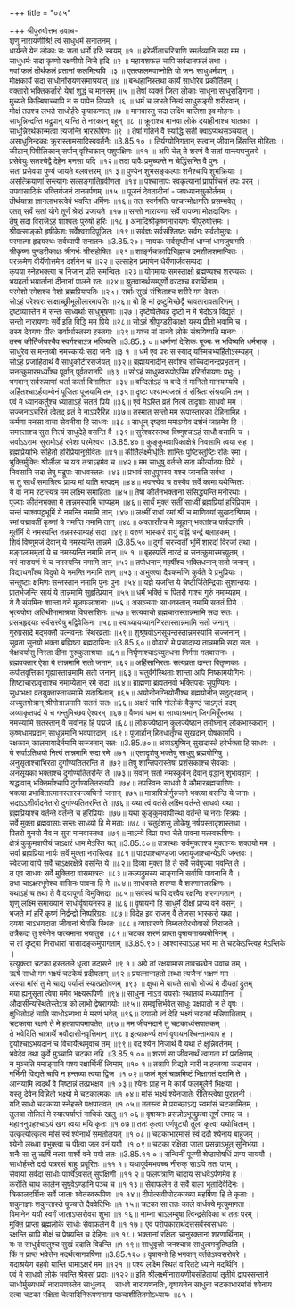+++
title = "०८५"

+++
श्रीपुरुषोत्तम उवाच-  
शृणु नारायणीश्रि! त्वं साधुधर्मं सनातनम् ।  
धार्यन्ते येन लोकाः सः सतां धर्मो हरिः स्वयम् ॥१ ॥
हरेर्लीलाचरित्राणि स्मर्तव्यानि सदा मम ।  
साधुधर्मः सदा कृष्णो रक्षणीयो निजे हृदि ॥२ ॥
महायशफलं चापि सर्वदानफलं तथा ।  
गवां फलं तीर्थफलं व्रतानां फलमित्यपि ॥३ ॥
एतत्फलमवाप्नोति यो जनः साधुधर्मवान् ।  
मोक्षकार्यं सदा साधोर्नारायणसमाश्रयात् ॥४ ॥
बन्धहानिस्तथा कार्यं साधोरेव प्रकीर्तितम् ।  
वक्तारो भक्तिकर्तारो येषां शुद्धं च मानसम् ॥५ ॥
तेषां व्यक्तं जिता लोकाः साधूना साधुसङ्गिना ।  
मुच्यते किल्बिषाच्चापि न स पापेन लिप्यते ॥६ ॥
धर्मं च लभते नित्यं साधुसङ्गी शरीरवान् ।  
मोक्षं ततश्च लभते साधोर्हरेः कृपाकणात् ॥७ ॥
मानवास्तु सदा लक्ष्मि बालिशा इव मोहनः ।  
साधून्निन्दन्ति मद्रूपान् यान्ति ते नरकान् बहून् ॥८ ॥
क्रूराश्च मानवा लोके दयाहीनाश्च घातकाः ।  
साधून्निरर्थकान्मत्वा त्यजन्ति भाररूपिणः ॥९ ॥
तेषां गतिर्न वै स्याद्धि सती क्वाऽप्यथसञ्चयात् ।  
असाधुनिन्दकाः क्रूरास्तामसादिस्ववर्तनैः ॥3.85.१० ॥
तिर्यग्योनिगतान् सत्वान् जीवान् हिंसन्ति मोहिताः ।  
कीटान् पिपीलिकान् सर्पान् वृश्चिकान् पशुपक्षिणः ॥११ ॥
अपि चेत् ते शरणं वै सतां यान्त्यघनुत्तये ।  
प्रसेवेयुः सतश्चेद्वै देहेन मनसा यदि ॥१२॥
तदा पापैः प्रमुच्यन्ते न चेद्धिंसन्ति वै पुनः ।  
सतां प्रसेवया पुण्यं जायते बलवत्तरम् ॥१ ३॥
पुण्येन शुभसङ्कल्पाः शनैश्चापि शुभक्रियाः ।  
असत्क्रियाणां सन्त्यागः सत्सङ्गातिप्रवीणता ॥१४॥
पश्चात्तापः स्वकृत्यानां प्रायश्चित्तं तपः परम् ।  
उपवासादिकं भक्तिर्यजनं दानमर्पणम् ॥१५ ॥
पूजनं देवतादीनां - जपध्यानसुकीर्तनम् ।  
तीर्थयात्रा ज्ञानलाभस्त्वेवं भवन्ति धर्मिणः ॥१६॥
ततः स्वर्गगतिः पश्चान्मोक्षगतिः प्रसम्भवेत् ।  
एतत् सर्वं सतां योगे तूर्णं श्रेष्ठं प्रजायते ॥१७॥
सन्तो नारायणाः सर्वे पापघ्ना मोक्षदायिनः ।  
तेषु सदा विराजेऽहं शाश्वतः पुरुषो हरिः ॥१८॥
अनादिश्रीकृष्णनारायणः श्रीपुरुषोत्तमः ।  
श्रीवत्साङ्को हृषीकेशः सर्वेश्वरादिपूजितः ॥१९॥
सर्वज्ञः सर्वसंश्लिष्टः सर्वगः सर्वतोमुखः ।  
परमात्मा हृदयस्थः सर्वव्यापी सनातनः ॥3.85.२०॥
नायकः सर्वसृष्टीनां धाम्नां धामजुषामपि ।  
श्रीकृष्णः पुण्डरीकाक्षः श्रीगर्भः श्रीसहोषितः ॥२१॥
शार्ङ्गचक्रादिचिह्नश्च दमशीलशमान्वितः ।  
परक्रमेण वीर्येणोत्तमेन दर्शनेन च ॥२२॥
उत्साहेन प्रमाणेन धैर्येणार्जवसम्पदा ।  
कृपया स्नेहभक्त्या च निजान् प्रति समन्वितः ॥२३॥
योगमायः समस्ताक्षो ब्रह्मण्यश्च शरण्यकः ।  
भयहर्ता भयार्तानां दीनानां पालने रतः ॥२४॥
श्रुतवानर्थसम्पूर्णो वरदश्च वरार्थिनाम् ।  
परमेशो रमेशश्च मेशो ब्रह्मप्रियापतिः ॥२५॥
सर्वाः सुखं संश्रिताश्च शरीरे मम देवताः ।  
सोऽहं परेश्वरः साक्षाच्छ्रीभूलीलारमापतिः ॥२६॥
यो हि मां द्रष्टुमिच्छेद्वै चावतारावतारिणम् ।  
द्रष्टव्यास्तेन मे सन्तः साध्वर्थाः साधुभूषणाः ॥२७॥
दृष्टेष्वेतेष्वहं दृष्टो न मे भेदोऽत्र विद्यते ।  
सन्तो नारायणाः सर्वे इति विद्धि मम प्रिये ॥२८॥
सोऽहं श्रीपुण्डरीकाक्षो यस्य प्रीतो भवामि च ।  
तस्य देवगणः प्रीतः सर्वार्थास्तस्य हस्तगाः ॥२९॥
यश्च मां मानवे लोके संश्रयिष्यति मानवः ।  
तस्य कीर्तिर्जयश्चैव स्वर्गश्चाऽत्र भविष्यति ॥3.85.३ ०॥
धर्माणां देशिकः पूज्यः स भविष्यति धर्मभाक् ।  
साधुरेव स मन्तव्यो नमस्कार्यः सदा जनैः ॥३ १ ॥
धर्म एव परः स स्याद् यस्मिन्नभ्यर्हितोऽस्म्यहम् ।  
सोऽहं प्रजाहितार्थं वै साधुकोटीरसर्जयत् ॥३२॥
ब्रह्मायनादीन् सर्वांश्च सच्चिदानन्दप्रभृतान् ।  
सनत्कुमारमध्याँश्च पूर्वान् पूर्वतरानपि ॥३३ ॥
सोऽहं साधुस्वरूपोऽस्मि हरिर्नारायणः प्रभुः ।  
भगवान् सर्वरूपाणां धर्ता कर्त्ता विनाशिता ॥३४॥
वन्दितोऽहं च वन्दे तं मानितो मानयाम्यपि ।  
अर्हितश्चाऽर्हयाम्येनं पूजितः पूजयामि तम् ॥३५॥
दृष्टः पश्याम्यजस्रं तं संश्रितः संश्रयामि तम् ।  
एवं मे ध्यानकर्तुश्च ध्याताऽहं सततं प्रिये ॥३६॥
एवं मेऽस्ति व्रतं नित्यं तादृशाः साधवो मम ।  
सज्जनाऽचरितं त्वेतद् व्रतं मे नाऽपरैरिह ॥३७॥
तस्मात् सन्तो मम रूपास्तारका देहिनामिह ।  
कर्मणा मनसा वाचा सेवनीया हि साधवः ॥३८॥
साधून् दृष्ट्वा ममाऽप्येव दर्शनं जातमेव हि ।  
समस्ताश्च सुरा नित्यं साधुदेहे वसन्ति वै ॥३९॥
सुरेश्वरस्तथा विष्णुश्चाऽहं साधौ वसामि च ।  
सर्वाऽऽरामः सुरामोऽहं रमेशः परमेश्वरः ॥3.85.४०॥
कुङ्कुमवापिकाक्षेत्रे निवसामि त्वया सह ।  
ब्रह्मप्रियाभिः सहितो हरिप्रियानुसेवितः ॥४१॥
कीर्तिर्लक्ष्मीर्धृतिः शान्तिः पुष्टिस्तुष्टिः रतिः रमा ।  
भुक्तिर्मुक्तिः श्रीर्लीला च यत्र तत्राऽहमेव च ॥४२॥
मम साधुषु वर्तन्ते सदा कीर्त्यादयः प्रिये ।  
निवसामि सदा तेषु मद्रूपाः साधवस्ततः ॥४३॥
प्रभावं साधुपूगस्य यश्च जानाति सर्वथा ।  
स तु सार्धं समाश्रित्य प्राप्य मां याति मत्पदम् ॥४४॥
भवन्त्येव च तस्यैव सर्वे कामा यथेप्सिताः ।  
ये वा नाम रटन्त्यत्र मम लक्ष्मि समाहिताः ॥४५॥
तेषां कीर्तनभक्तानां संसिद्ध्यन्ति मनोरथाः ।  
पूज्याः कीर्तनभक्ता मे तान्नमस्यामि चाप्यहम् ॥४६॥
सार्धं मुक्तं सतीं साध्वीं ब्रह्मप्रियां हरिप्रियाम् ।  
सन्तं चाश्वपट्टभूमिं ये नमन्ति नमामि तान् ॥४७॥
लक्ष्मीं राधां रमां श्रीं च माणिक्यां सुखदांश्रियम् ।  
रमां पद्मावतीं कृष्णां ये नमन्ति नमामि तान् ॥४८॥
अवताराँश्च मे व्यूहान् भक्तांश्च पार्षदानपि ।  
मूर्तीर्मे ये नमस्यन्ति तन्नमस्याम्यहं सदा ॥४९॥
वरुणं भास्करं वायुं वह्निं चन्द्रं बलाहकम् ।  
शिवं विष्णुमजं देवान् ये नमस्यन्ति तान्नमे ॥3.85.५०॥
दुर्गां सरस्वतीं भूमिं शारदां विरजां तथा ।  
मङ्गलाममृतां ये च नमस्यन्ति नमामि तान् ॥५ १ ॥
बृहस्पतिं नारदं च सनत्कुमारमच्युतम् ।  
नरं नारायणं ये च नमस्यन्ति नमामि तान् ॥५२॥
तपोधनान् महर्षींश्च भक्तिधनान् सतो जनान् ।  
विद्याधनाँश्च विदुषो ये नमन्ति नमामि तान् ॥५३॥
अभुक्त्वा दैवकर्माणि कुर्वते ये प्रभुप्रियाः ।  
सन्तुष्टाः क्षमिणः सन्तस्तान् नमामि पुनः पुनः ॥५४॥
यज्ञे यजन्ति ये चेष्टीर्जितेन्द्रियाः सुशान्तयः ।  
प्रातर्भजन्ति सायं ये तान्नमामि सुहृत्प्रियान् ॥५५॥
धर्मं भक्तिं च पितरौ गाश्च गुरुं नमाम्यहम् ।  
ये वै संयमिनः शान्ता वने मूलफलाशनाः ॥५६॥
असञ्चयाः साधवस्तान् नमामि सततं प्रिये ।  
भृत्यपोषा अतिथीनामाश्रया विघसाशिनः ॥५७॥
सत्यवाचो ब्रह्मचारास्तान्नमामि सदा सतः ।  
प्रसन्नहृदयाः सर्वसत्त्वेषु मद्विवेकिनः ॥५८॥
स्वाध्यायध्याननिरतास्तान्नमामि सतो जनान् ।  
गुरुप्रसादे मद्भक्तौ यत्नवन्तः स्थिरव्रताः ॥५९॥
शुश्रूषवोऽनसूयन्तस्तान्नमस्यामि सज्जनान् ।  
सुव्रता सुनयो भक्ता ब्रह्मिष्ठा ब्रह्मदायिनः ॥3.85.६०॥
वोढारो मे प्रसादस्य तान्नमामि सदा सतः ।  
भैक्षचर्यासु निरता दीना गुरुकुलाश्रयाः ॥६१॥
निर्घृणाश्चाऽच्युतधना निर्ममा गतवासनाः ।  
ब्रह्मवक्तार ऐशा ये तान्नमामि सतो जनान् ॥६२॥
अहिंसानिरताः सत्यव्रता दान्ता वितृष्णकाः ।  
कपोतवृत्तिका गृह्यास्तान्नमामि सतो जनान् ॥६३॥
चतुर्वर्गस्थिताः शान्ता अपि निष्कामयोगिनः ।  
शिष्टाचारप्रवृत्ताश्च नमाम्येतान् रमे सदा ॥६४॥
ब्राह्मणा ब्रह्मतनवो भक्तिपराः सुपुण्यिनः ।  
सुधाभक्षा व्रतयुक्तास्तान्नमामि सदाश्रितान् ॥६५॥
अयोनीनग्नियोनीँश्च ब्रह्मयोनीन् सदुद्भवान् ।  
अच्युतगोत्रान् श्रीगोत्रान्नमामि सततं सतः ॥६६॥
अक्षरं चापि गोलोकं वैकुण्ठं चाऽमृतं पदम् ।  
अव्याकृतपदं ये च गन्तुमिच्छव ऐश्वरम् ॥६७॥
वैष्णवं धाम वा साध्वाश्रमान् जिगमिषूँस्तथा ।  
नमस्यामि सतस्तान् वै सर्वानहं हि पद्मजे ॥६८॥
लोकज्येष्ठान् कुलज्येष्ठान् तमोघ्नान् लोकभास्करान् ।  
कृष्णधामप्रदान् साधून्नमानि भवपारदान् ॥६९॥
पूजार्हान् हितधातृँश्च सुखदान् पोषकामपि ।  
रक्षकान् कालमायादेर्नमामि सज्जनान् सतः ॥3.85.७०॥
अत्राऽमुष्मिन् सुखदास्ते हरेर्भक्ता हि साधवः ।  
ये सर्वाऽतिथयो नित्यं तान्नमामि सदा रमे ॥७१ ॥
एतादृशेषु भक्तेषु साधुषु ब्रह्मयोगिषु ।  
अनुसृताश्चाभिरता दुर्गाण्यतितरन्ति ते ॥७२॥
तेषु शान्तिपरास्तेषां प्रशंसकाश्च सेवकाः ।  
अनसूयका भक्ताश्च दुर्गाण्यतितरन्ति ते ॥७३॥
सर्वान् सतो नमस्कुर्वन् देवान् वृद्धान् शुभावहान् ।  
श्रद्धावान् भक्तिमाँश्चापि दुर्गाण्यतितरत्यपि ॥७४॥
तपस्विनः साधवो वै कौमारब्रह्मचारिणः ।  
भक्त्या प्रभावितात्मानस्तारयन्त्यघिनो जनान् ॥७५॥
मात्रापित्रोर्गुरुजने भक्त्या वसन्ति ये जनाः ।  
सदाऽऽशीर्वादनेतारो दुर्गाण्यतितरन्ति ते ॥७६॥
यथा त्वं वर्तसे लक्ष्मि वर्तन्ते साधवो यथा ।  
ब्रह्मप्रियाश्च वर्तन्ते वर्तन्ते च हरिप्रियाः ॥७७॥
यथा कुङ्कुमवापीस्था वर्तन्ते च नराः स्त्रियः ।  
सर्वे मुक्ता ब्रह्मवासाः सन्तः साध्व्यो हि मे मताः ॥७८॥
चतुर्दशसु लोकेषु नर्षयस्तादृशास्तथा ।  
पितरो मुनयो नैव न सुरा मानवास्तथा ॥७९॥
नाऽन्ये विप्रा यथा चैते पावना मत्स्वरूपिणः ।  
क्षेत्रं कुकुमवापीयं चाऽक्षरं धाम मेऽस्ति यत् ॥3.85.८०॥
तत्रस्थाः सर्वमुक्ताश्च मुक्तान्यः शक्तयो मम ।  
सर्वा ब्रह्मप्रिया नार्यः सर्वे मुक्ता नरास्त्विह ॥८१॥
पादपाश्चाण्डजा जरायूजाश्चान्येऽपि जन्तवः ।  
स्वेदजा वापि सर्वे चाऽक्षरक्षेत्रे वसन्ति ये ॥८२॥
दिव्या मुक्ता हि ते सर्वे सर्वपूज्या भवन्ति ते ।  
त एव साधवः सर्वे मुक्तिदा वासमात्रतः ॥८३॥
कल्पद्रुमस्य चाङ्गानि सर्वाणि पावनानि वै ।  
तथा चाऽक्षरभूमेश्च वासिनः पावना हि मे ॥८४॥
साधवस्ते शरण्या वै शरणागतरक्षिणः ।  
यथाऽहं च तथा ते वै दयापूर्णा विमुक्तिदाः ॥८५॥
सर्वस्वं चापि दत्त्वैव रक्षन्ति शरणागतान् ।  
शृणु लक्ष्मि समाख्यानं साधोर्वृषायनस्य ह ॥८६॥
वृषायनो हि साधुर्मे दीक्षां प्राप्य वने वसन् ।  
भजते मां हरिं कृष्णं निर्द्वन्द्वो निष्परिग्रहः ॥८७॥
विदेह इव राजन् वै तेजसा भास्करो यथा ।  
दयया चाऽभयदाता जीवानां श्रेयसि स्थितः ॥८८॥
व्याघ्रारण्ये निम्बतरोरधोवासो विराजते ।  
तत्रैकदा तु श्येनेन पात्यमाना भयातुरा ॥८९॥
चटका शरणं प्राप्ता वृषायनाख्ययोगिनम् ।  
स तां दृष्ट्वा निराधारां त्रासादङ्कमुपागताम् ॥3.85.९०॥
आश्वास्याऽऽह भयं मा ते चटकेऽस्त्विह मेऽन्तिके ।  
इत्युक्त्वा चटका हस्ततले धृत्वा तदासने ॥९ १॥
अग्रे तां रक्षयामास तावच्छ्येन उवाच तम् ।  
ऋषे साधो मम भक्ष्यं चटकेयं प्रदीयताम् ॥९२॥
प्रयत्नान्महतो लब्धा त्यजैनां भक्षणं मम ।  
अस्या मांसं तु मे चाद्य पर्याप्तं स्यात्प्रतोषणम् ॥९३ ॥
क्षुधा मे बाधते साधो भोज्यं मे दीयतां द्रुतम् ।  
मया ह्यनुसृता त्वेषा ममैव भक्ष्यरूपिणी ॥९४॥
साधुना नाऽत्र वयसोः स्थातव्यं मध्यपातिना ।  
औदासीन्यस्थितेस्तेऽत्र को लाभो द्वेषरागयोः ॥९५॥
समवृत्तिर्भवेत् साधुः पक्षपातो न ते वृषः ।  
क्षुधितोऽहं चाति साधोऽन्यथा मे मरणं भवेत् ॥९६॥
दयालो त्वं देहि भक्ष्यं चटकां मन्निपातिताम् ।  
चटकाया रक्षणे ते मे हत्यापापमापतेत् ॥९७॥
मम जीवनदाने तु चटकाध्वंसपातकम् ।  
ते भवेदिति चात्रार्थे भवौदासीनवृत्तिमान् ॥९८॥
इत्याकर्ण्य क्षणं वृषायनश्चिन्तामवाप ह ।  
द्वयोश्चाऽभयदानं च विचार्येत्थमुवाच तम् ॥९९॥
वद श्येन निजार्थं वै यथा ते क्षुन्निवर्तनम् ।  
भवेदेव तथा कुर्वे मुञ्चामि चटका नहि ॥3.85.१ ००॥
शरणं सा जीवनार्थं त्वागता मां प्ररक्षिणम् ।  
न मुञ्चति ममाङ्गानि पश्य रक्षार्थिनीं त्विमाम् ॥१० १॥
तत्रापि विद्यते नारी न हन्तव्या कदाचन ।  
गर्भिणी विद्यते चापि न हन्तव्या त्वया द्विज ॥१ ०२॥
फलं मूलं चान्नमिष्टं भिक्षागतं ददामि ते ।  
आनयामि त्वदर्थं वै मिष्टान्नं तत्प्रभक्षय ॥१ ०३॥
श्येनः प्राह न मे कार्यं फलमूलैर्न भिक्षया ।  
यस्तु देवेन विहितो भक्ष्यो मे चटकात्मकः ॥१ ०४॥
मांसं भक्ष्यं श्येनजातेः रीतिस्त्वेषा पुरातनी ।  
यदि साधो चटकाया स्नेहस्ते पक्षपातवत् ॥१ ०५॥
ततस्त्वं मे प्रयच्छाऽद्य स्वमांसं चटकामितम् ।  
तुलया तोलितं मे स्यात्पर्याप्तं नाधिकं खलु ॥१ ०६॥
वृषायनः प्रसन्नोऽभूच्छ्रुत्वा तूर्णं तमाह च ।  
महाननुग्रहश्चाऽयं खग त्वया मयि कृतः ॥१ ०७॥
ततः कृत्वा पर्णपुट्यौ तुलां कृत्वा यथोचिताम् ।  
उत्कृत्योत्कृत्य मांसं स्वं श्येनार्थं समतोलयत् ॥१ ०८॥
चटकाभारमांसं स्वं ददौ श्येनाय बाहुजम् ।  
श्येनो लब्ध्वा प्रभुक्त्वा च पीत्वा जल वनं ययौ ॥१ ०९॥
चटका रक्षिता जाता प्रसन्नाऽभूत् सुनिर्भया ।  
शनैः सा तु ऋषिं नत्वा पार्श्वे वने ययौ ततः ॥3.85.११ ०॥
सन्धिनीं पूरणीं श्रेष्ठामोषधिं प्राप्य चाययौ ।  
साधोर्हस्ते ददौ पत्ररसं बाहुः प्रपूरितः ॥११ १॥
यथापूर्वमभवच्च नीरुक् साऽपि ततः परम् ।  
सेवायां सर्वदा साधोः पार्श्वेऽवसत् सुपक्षिणी ॥११ २॥
फलपत्राणि चादाय साधवेऽर्पणमेव ह ।  
करोति चाथ कालेन सुषुवेऽण्डानि पञ्च च ॥१ १३॥
सेवाफलेन ते सर्वे बाला भूतादिवेदिनः ।  
त्रिकालदर्शिनः सर्वे जाताः श्वेतस्वरूपिणः ॥१ १४॥
दीपोत्सवीघोटकाख्या महर्षिणा हि ते कृताः ।  
शकुनज्ञाः शकुन्तास्ते पूज्यन्ते दैववेदिभिः ॥१ १५॥
चटका सा ततः काले वार्धक्ये मृत्युमागता ।  
विमानेन ययौ स्वर्गं जाताऽप्सरोवरा शुभा ॥१ १६॥
नाम्ना चाऽलम्बुषा त्विन्द्रसेविका च ततः परम् ।  
मुक्तिं प्राप्ता ब्रह्मलोके साधोः सेवाफलेन वै ॥१ १७॥
एवं परोपकारार्थदत्तसर्वस्वसाधवः ।  
रक्षन्ति चापि मोक्षं च प्रेषयन्ति च देहिनः ॥१ १८॥
भक्तानां रक्षिता चानुरक्तानां शरणार्थिनाम् ।  
यः स साधुर्दयालुश्च सुखं ददाति विदन्ति ॥१ १९॥
साधुवृत्तो जनश्चात्र साधुत्वमनुतिष्ठति ।  
किं न प्राप्तं भवेत्तेन मदर्थत्यागवर्षिणा ॥3.85.१२०॥
वृषायनो हि भगवान् वर्ततेऽश्वसरोवरे ।  
यदाश्रयेण बहवो यान्ति धामाऽक्षरं मम ॥१२१ ॥
पश्य लक्ष्मि स्थितं वारितटे ध्याने मदर्थिनि ।  
एवं मे साधवो लोके भवन्ति श्रेयसां प्रदाः ॥१२२॥
इति श्रीलक्ष्मीनारायणीयसंहितायां तृतीये द्वापरसन्ताने साधोर्मुख्यधर्मो नारायणस्तेन साधुत्वम् । साधवे नारायणनतिः, वृषायनेन साधुना चटकाभारमांसं श्येनाय  
दत्वा चटका रक्षिता चेत्यादिनिरूपणनामा पञ्चाशीतितमोऽध्यायः ॥८५ ॥
    

